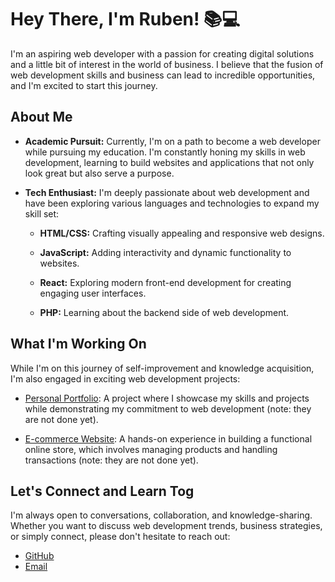 # Hey There, I'm Ruben! 📚💻

I'm an aspiring web developer with a passion for creating digital solutions and a little bit of interest in the world of business. I believe that the fusion of web development skills and business can lead to incredible opportunities, and I'm excited to start this journey.

## About Me

- **Academic Pursuit:** Currently, I'm on a path to become a web developer while pursuing my education. I'm constantly honing my skills in web development, learning to build websites and applications that not only look great but also serve a purpose.

- **Tech Enthusiast:** I'm deeply passionate about web development and have been exploring various languages and technologies to expand my skill set:

  - **HTML/CSS:** Crafting visually appealing and responsive web designs.

  - **JavaScript:** Adding interactivity and dynamic functionality to websites.

  - **React:** Exploring modern front-end development for creating engaging user interfaces.
 
  - **PHP:** Learning about the backend side of web development.

## What I'm Working On

While I'm on this journey of self-improvement and knowledge acquisition, I'm also engaged in exciting web development projects:

- [Personal Portfolio](link-to-portfolio): A project where I showcase my skills and projects while demonstrating my commitment to web development (note: they are not done yet).

- [E-commerce Website](link-to-ecommerce): A hands-on experience in building a functional online store, which involves managing products and handling transactions (note: they are not done yet).



## Let's Connect and Learn Tog

I'm always open to conversations, collaboration, and knowledge-sharing. Whether you want to discuss web development trends, business strategies, or simply connect, please don't hesitate to reach out:

- [GitHub](https://github.com/RubenKorse)
- [Email](mailto:RubenKorse@gmail.com)



